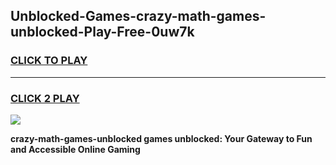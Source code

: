 
## Unblocked-Games-crazy-math-games-unblocked-Play-Free-0uw7k
<h3>
<a href="https://premium76.site?title=crazy-math-games-unblocked&ref=18A1">CLICK TO PLAY</a></h3>
<hr>

<h3>
<a href="https://premium76.site?title=crazy-math-games-unblocked&ref=18A1">CLICK 2 PLAY</a>
  
</h3>

<a href="https://premium76.site?title=crazy-math-games-unblocked&ref=18A1"><img src="https://clearcache.store/games.png"></a>


**crazy-math-games-unblocked games unblocked: Your Gateway to Fun and Accessible Online Gaming**
